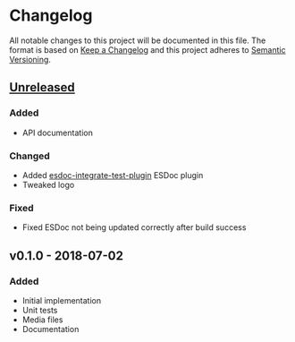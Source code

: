 Changelog
=========

All notable changes to this project will be documented in this file.
The format is based on [Keep a Changelog](https://keepachangelog.com/en/1.0.0/)
and this project adheres to [Semantic Versioning](https://semver.org/spec/v2.0.0.html).

[Unreleased]
------------

### Added

- API documentation

### Changed

- Added [esdoc-integrate-test-plugin] ESDoc plugin
- Tweaked logo

### Fixed

- Fixed ESDoc not being updated correctly after build success

v0.1.0 - 2018-07-02
-------------------

### Added

- Initial implementation
- Unit tests
- Media files
- Documentation

[Unreleased]: https://github.com/amercier/hiplog/compare/v0.1.0...HEAD

[esdoc-integrate-test-plugin]: https://www.npmjs.com/package/esdoc-integrate-test-plugin
